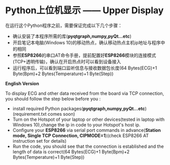 # Python上位机显示 —— Upper Display
在运行这个Python程序之前，需要保证完成以下几个步骤：
+ 确认安装了本程序所需的库(**pyqtgraph,numpy,pyQt...etc**)
+ 开启笔记本电脑(Windows 10)的移动热点，确认移动热点主机ip地址与程序中的相同
+ 参照**ESP8266**的串口AT命令手册，提前配置好**ESP8266**模块的连接模式(TCP+透明传输)，确认在开启热点时可以看到设备接入
+ 运行程序后，可以看到端口监听信息与接收数据包长度(64 Bytes(ECG)+1 Byte(Bpm)+2 Bytes(Temperature)+1 Byte(Step))

**English Version**

To display ECG and other data received from the board via TCP connection, you should follow the step below before you :
+ install required Python packages(**pyqtgraph,numpy,pyQt...etc**)(requirement.txt comes soon)
+ Turn on the Hotspot of your laptop or other devices(tested in laptop with Windows 10),change the ip in code to your Hotspot's host ip.
+ Configure your **ESP8266** via serial port commands in advance(**Station mode, Single TCP Connection, CIPMODE=1**)(check ESP8266 AT instruction set for details)
+ Run the code, you should see that the connection is established and the length of data is correct(64 Bytes(ECG)+1 Byte(Bpm)+2 Bytes(Temperature)+1 Byte(Step))
